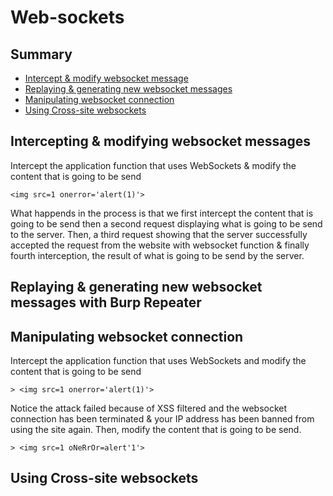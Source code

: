 # Web-sockets

## Summary
* [Intercept & modify websocket message](#intercepting--modifying-websocket-messages)
* [Replaying & generating new websocket messages](#replaying--generating-new-websocket-messages-with-burp-repeater)
* [Manipulating websocket connection](#manipulating-websocket-connection)
* [Using Cross-site websockets](#using-cross-site-websockets)

## Intercepting & modifying websocket messages
Intercept the application function that uses WebSockets & modify the content that is going to be send
``` 
<img src=1 onerror='alert(1)'>
```
What happends in the process is that we first intercept the content that is going to be send then a second request displaying what is going to be send to the server. Then, a third request showing that the server successfully accepted the request from the website with websocket function & finally fourth interception, the result of what is going to be send by the server.

## Replaying & generating new websocket messages with Burp Repeater

## Manipulating websocket connection
Intercept the application function that uses WebSockets and modify the content that is going to be send
```
> <img src=1 onerror='alert(1)'>
```
Notice the attack failed because of XSS filtered and the websocket connection has been terminated & your IP address has been banned from using the site again. Then, modify the content that is going to be send.
```
> <img src=1 oNeRrOr=alert'1'>
```

## Using Cross-site websockets
